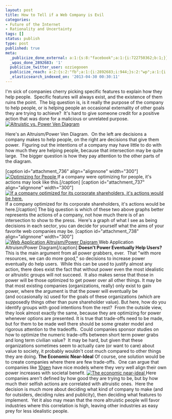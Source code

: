 ```yaml
---
layout: post
title: How to Tell if a Web Company is Evil
categories:
- Future of the Internet
- Rationality and Uncertainty
tags: []
status: publish
type: post
published: true
meta:
  _publicize_done_external: a:1:{s:8:"facebook";a:1:{i:722750362;b:1;}}
  _wpas_done_2892683: '1'
  publicize_twitter_user: ozziegooen
  publicize_reach: a:2:{s:2:"fb";a:1:{i:2892683;i:944;}s:2:"wp";a:1:{i:0;i:3;}}
  _elasticsearch_indexed_on: '2013-04-30 00:30:11'
---
```

I'm sick of companies cherry picking specific features to explain how they help people.  Specific features will always exist, and the existence of them ruins the point.  The big question is, is it really the purpose of the company to help people, or is helping people an occasional externality of other goals they are trying to achieve?  It's hard to give someone credit for a positive action that was done for a malicious or unrelated purpose. [ ![Altruistic vs. Power Ven Diagram](http://bowlabs.files.wordpress.com/2013/04/basic.png?w=590 "Altruistic vs. Power Ven Diagram") ](http://bowlabs.files.wordpress.com/2013/04/basic.png)

Here's an Altruism/Power Ven Diagram.  On the left are decisions a company makes to help people, on the right are decisions that give them power.  Figuring out the intentions of a company may have little to do with how much they are helping people, because that intersection may be quite large.  The bigger question is how they pay attention to the other parts of the diagram.

[caption id="attachment\_736" align="alignnone" width="300"] [ ![Optimizing for People](http://bowlabs.files.wordpress.com/2013/04/people.png?w=300) ](http://bowlabs.files.wordpress.com/2013/04/people.png) If a company were optimizing for people, it's actions may look like this.[/caption] [caption id="attachment\_737" align="alignnone" width="300"] [ ![If a company optimized for its corporate shareholders, it's actions would be here.](http://bowlabs.files.wordpress.com/2013/04/shareholders.png?w=300) ](http://bowlabs.files.wordpress.com/2013/04/shareholders.png) If a company optimized for its corporate shareholders, it's actions would be here.[/caption] The big question is which of these two above graphs better represents the actions of a company, not how much there is of an intersection to show to the press.  Here's a graph of what I see as being decisions in each sector, you can decide for yourself what the aims of your favorite web companies may be. [caption id="attachment\_738" align="alignnone" width="300"] [ ![Web Application Altruism/Power Daigram](http://bowlabs.files.wordpress.com/2013/04/web-applications.png?w=300) ](http://bowlabs.files.wordpress.com/2013/04/web-applications.png) Web Application Altruism/Power Diagram[/caption] **Doesn't Power Eventually Help Users?** This is the main argument from all power grabbers, ever.  That "with more resources, we can do more good," so decisions to increase power eventually do help users.  While this can be used to justify almost any action, there does exist the fact that without power even the most idealistic or altruistic groups will not succeed.  It also makes sense that those in power will be those optimized to get power over all other things. It may be that most existing companies (organizations, really) only exist to gain power, where the argument is that the power will eventually be (and occasionally is) used for the goals of these organizations (which are supposedly things other than pure shareholder value). But here, how do you identify groups with good intentions from the rest?  From the outside view, they look almost exactly the same, because they are optimizing for power whenever options are presented. It is true that trade-offs need to be made, but for them to be made well there should be some greater model and rigorous attention to the tradeoffs.  Could companies sponsor studies on how to optimize the numeric trade-offs between short term power grabs and long term civilian value?  It may be hard, but given that these organizations sometimes seem to actually care (or want to care) about value to society, it probably wouldn't cost much compared to other things they are doing. **The Economic Near-Ideal** Of course, one solution would be to create companies where there are few trade-offs.  One can argue that companies like [10gen](https://www.10gen.com/) have nice models where they very well align their own power increases with societal benefit. [ ![The economic near-ideal](http://bowlabs.files.wordpress.com/2013/04/ideal.png?w=300) ](http://bowlabs.files.wordpress.com/2013/04/ideal.png) Here companies aren't defined by how good they are trying to be, but by how much their selfish actions are correlated with altruistic ones.  Here the decision is much more about deciding what kind of company to make (and for outsiders, deciding rules and publicity), then deciding what features to implement.  Yet it also may mean that the more altruistic people will favor industries where this correlation is high, leaving other industries as easy prey for less idealistic people.